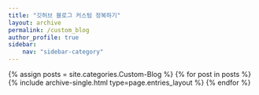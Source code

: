 ```yaml
---
title: "깃허브 블로그 커스텀 정복하기"
layout: archive
permalink: /custom_blog
author_profile: true
sidebar:
    nav: "sidebar-category"
---
```


<!-- 공백이 포함되어 있는 카테고리 이름의 경우 site.categories.['a b c'] 이런식으로! -->

{% assign posts = site.categories.Custom-Blog %}
{% for post in posts %} {% include archive-single.html type=page.entries_layout %} {% endfor %}